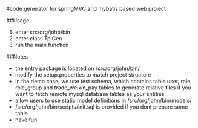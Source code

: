 #code generator for springMVC and mybatis based web project

##Usage
1. enter src/org/john/bin
2. enter class TplGen
3. run the main function

##Notes
+ the entry package is located on /src/org/john/bin/
+ modify the setup.properties to match project structure
+ in the demo case, we use test schema, which contains table user, role,
	role_group and trade_weixin_pay tables to generate relative files if you
	want to fetch remote mysql database tables as your entities
+ allow users to use static model definitions in /src/org/john/bin/models/
+ /src/org/john/bin/scripts/init.sql is provided if you dont prepare some table
+ have fun
